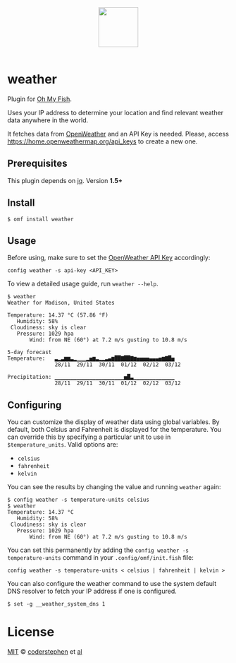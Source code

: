 <div align="center">
  <a href="http://github.com/oh-my-fish/oh-my-fish">
  <img width=90px  src="https://cloud.githubusercontent.com/assets/8317250/8510172/f006f0a4-230f-11e5-98b6-5c2e3c87088f.png">
  </a>
</div>
<br>

# weather

Plugin for [Oh My Fish][omf-link].

Uses your IP address to determine your location and find relevant weather data
anywhere in the world.

It fetches data from [OpenWeather][] and an API Key is needed. Please, access
https://home.openweathermap.org/api_keys to create a new one.

## Prerequisites

This plugin depends on [jq](https://stedolan.github.io/jq/). Version **1.5+**

## Install

```fish
$ omf install weather
```

## Usage

Before using, make sure to set the [OpenWeather API Key][OpenWeather]
accordingly:

```
config weather -s api-key <API_KEY>
```

To view a detailed usage guide, run `weather --help`.

```fish
$ weather
Weather for Madison, United States

Temperature: 14.37 °C (57.86 °F)
   Humidity: 58%
 Cloudiness: sky is clear
   Pressure: 1029 hpa
       Wind: from NE (60°) at 7.2 m/s gusting to 10.8 m/s

5-day forecast
Temperature:   ▃▂▃▆▆▃▂▁▁▁▂▅▆▃▂▂▃▄▆██▇██▇▆▅▅▅▅▄▄▄▅▆▇█▅
               28/11  29/11  30/11  01/12  02/12  03/12

Precipitation: ▁▁▁▁▁▁▁▁▁▁▁▁▁▁▁▁▁▁▁▁▁▁▅█▃▁▁▁▁▁▁▁▁▁▁▁▁▁
               28/11  29/11  30/11  01/12  02/12  03/12
```

## Configuring

You can customize the display of weather data using global variables. By
default, both Celsius and Fahrenheit is displayed for the temperature. You can
override this by specifying a particular unit to use in `$temperature_units`.
Valid options are:

- `celsius`
- `fahrenheit`
- `kelvin`

You can see the results by changing the value and running `weather` again:

```fish
$ config weather -s temperature-units celsius
$ weather
Temperature: 14.37 °C
   Humidity: 58%
 Cloudiness: sky is clear
   Pressure: 1029 hpa
       Wind: from NE (60°) at 7.2 m/s gusting to 10.8 m/s
```

You can set this permanently by adding the `config weather -s temperature-units`
command in your `.config/omf/init.fish` file:

```fish
config weather -s temperature-units < celsius | fahrenheit | kelvin >
```

You can also configure the weather command to use the system default DNS
resolver to fetch your IP address if one is configured.

```fish
$ set -g __weather_system_dns 1
```

# License

[MIT][mit] © [coderstephen][author] et [al][contributors]

[mit]: http://opensource.org/licenses/MIT
[author]: http://github.com/coderstephen
[contributors]: https://github.com/oh-my-fish/plugin-weather/graphs/contributors
[omf-link]: https://www.github.com/oh-my-fish/oh-my-fish
[license-badge]: https://img.shields.io/badge/license-MIT-007EC7.svg?style=flat-square
[OpenWeather]: https://home.openweathermap.org/api_keys
